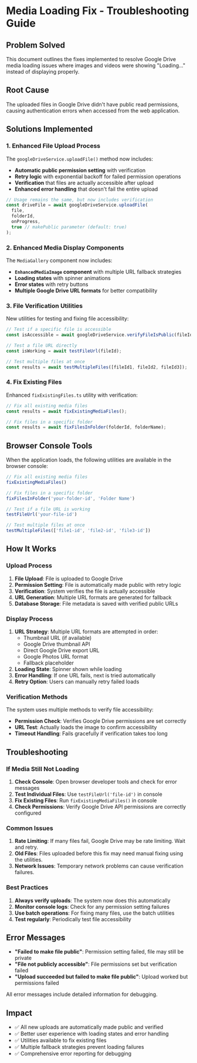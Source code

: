 # Media Loading Fix - Troubleshooting Guide

## Problem Solved

This document outlines the fixes implemented to resolve Google Drive media loading issues where images and videos were showing "Loading..." instead of displaying properly.

## Root Cause

The uploaded files in Google Drive didn't have public read permissions, causing authentication errors when accessed from the web application.

## Solutions Implemented

### 1. Enhanced File Upload Process

The `googleDriveService.uploadFile()` method now includes:

- **Automatic public permission setting** with verification
- **Retry logic** with exponential backoff for failed permission operations
- **Verification** that files are actually accessible after upload
- **Enhanced error handling** that doesn't fail the entire upload

```typescript
// Usage remains the same, but now includes verification
const driveFile = await googleDriveService.uploadFile(
  file,
  folderId,
  onProgress,
  true // makePublic parameter (default: true)
);
```

### 2. Enhanced Media Display Components

The `MediaGallery` component now includes:

- **`EnhancedMediaImage` component** with multiple URL fallback strategies
- **Loading states** with spinner animations
- **Error states** with retry buttons
- **Multiple Google Drive URL formats** for better compatibility

### 3. File Verification Utilities

New utilities for testing and fixing file accessibility:

```typescript
// Test if a specific file is accessible
const isAccessible = await googleDriveService.verifyFileIsPublic(fileId);

// Test a file URL directly
const isWorking = await testFileUrl(fileId);

// Test multiple files at once
const results = await testMultipleFiles([fileId1, fileId2, fileId3]);
```

### 4. Fix Existing Files

Enhanced `fixExistingFiles.ts` utility with verification:

```typescript
// Fix all existing media files
const results = await fixExistingMediaFiles();

// Fix files in a specific folder
const results = await fixFilesInFolder(folderId, folderName);
```

## Browser Console Tools

When the application loads, the following utilities are available in the browser console:

```javascript
// Fix all existing media files
fixExistingMediaFiles()

// Fix files in a specific folder
fixFilesInFolder('your-folder-id', 'Folder Name')

// Test if a file URL is working
testFileUrl('your-file-id')

// Test multiple files at once
testMultipleFiles(['file1-id', 'file2-id', 'file3-id'])
```

## How It Works

### Upload Process

1. **File Upload**: File is uploaded to Google Drive
2. **Permission Setting**: File is automatically made public with retry logic
3. **Verification**: System verifies the file is actually accessible
4. **URL Generation**: Multiple URL formats are generated for fallback
5. **Database Storage**: File metadata is saved with verified public URLs

### Display Process

1. **URL Strategy**: Multiple URL formats are attempted in order:
   - Thumbnail URL (if available)
   - Google Drive thumbnail API
   - Direct Google Drive export URL  
   - Google Photos URL format
   - Fallback placeholder
2. **Loading State**: Spinner shown while loading
3. **Error Handling**: If one URL fails, next is tried automatically
4. **Retry Option**: Users can manually retry failed loads

### Verification Methods

The system uses multiple methods to verify file accessibility:

- **Permission Check**: Verifies Google Drive permissions are set correctly
- **URL Test**: Actually loads the image to confirm accessibility
- **Timeout Handling**: Fails gracefully if verification takes too long

## Troubleshooting

### If Media Still Not Loading

1. **Check Console**: Open browser developer tools and check for error messages
2. **Test Individual Files**: Use `testFileUrl('file-id')` in console
3. **Fix Existing Files**: Run `fixExistingMediaFiles()` in console
4. **Check Permissions**: Verify Google Drive API permissions are correctly configured

### Common Issues

1. **Rate Limiting**: If many files fail, Google Drive may be rate limiting. Wait and retry.
2. **Old Files**: Files uploaded before this fix may need manual fixing using the utilities.
3. **Network Issues**: Temporary network problems can cause verification failures.

### Best Practices

1. **Always verify uploads**: The system now does this automatically
2. **Monitor console logs**: Check for any permission setting failures
3. **Use batch operations**: For fixing many files, use the batch utilities
4. **Test regularly**: Periodically test file accessibility

## Error Messages

- **"Failed to make file public"**: Permission setting failed, file may still be private
- **"File not publicly accessible"**: File permissions set but verification failed
- **"Upload succeeded but failed to make file public"**: Upload worked but permissions failed

All error messages include detailed information for debugging.

## Impact

- ✅ All new uploads are automatically made public and verified
- ✅ Better user experience with loading states and error handling
- ✅ Utilities available to fix existing files
- ✅ Multiple fallback strategies prevent loading failures
- ✅ Comprehensive error reporting for debugging